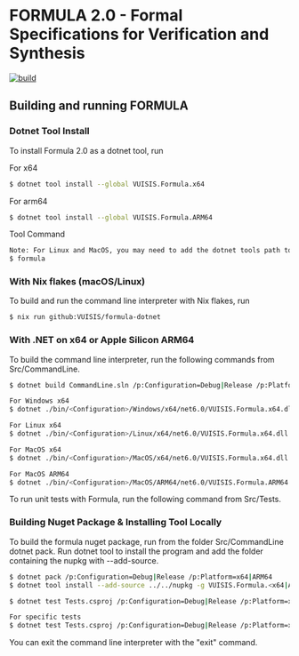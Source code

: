# FORMULA 2.0 - Formal Specifications for Verification and Synthesis
[![build](https://github.com/VUISIS/formula-dotnet/actions/workflows/build.yml/badge.svg)](https://github.com/VUISIS/formula-dotnet/actions/workflows/build.yml)

## Building and running FORMULA
### Dotnet Tool Install
To install Formula 2.0 as a dotnet tool, run

For x64
```bash
$ dotnet tool install --global VUISIS.Formula.x64 
```

For arm64
```bash
$ dotnet tool install --global VUISIS.Formula.ARM64 
```

Tool Command
```bash
Note: For Linux and MacOS, you may need to add the dotnet tools path to the system path.
$ formula
```

### With Nix flakes (macOS/Linux)
To build and run the command line interpreter with Nix flakes, run

```bash
$ nix run github:VUISIS/formula-dotnet
```

### With .NET on x64 or Apple Silicon ARM64
To build the command line interpreter, run the following commands from Src/CommandLine.

```bash
$ dotnet build CommandLine.sln /p:Configuration=Debug|Release /p:Platform=x64|ARM64

For Windows x64
$ dotnet ./bin/<Configuration>/Windows/x64/net6.0/VUISIS.Formula.x64.dll

For Linux x64
$ dotnet ./bin/<Configuration>/Linux/x64/net6.0/VUISIS.Formula.x64.dll

For MacOS x64
$ dotnet ./bin/<Configuration>/MacOS/x64/net6.0/VUISIS.Formula.x64.dll

For MacOS ARM64
$ dotnet ./bin/<Configuration>/MacOS/ARM64/net6.0/VUISIS.Formula.ARM64.dll
```

To run unit tests with Formula, run the following command from
Src/Tests.

### Building Nuget Package & Installing Tool Locally
To build the formula nuget package, run from the folder Src/CommandLine dotnet pack. Run dotnet tool to install the program and add the folder containing the nupkg with --add-source.

```bash
$ dotnet pack /p:Configuration=Debug|Release /p:Platform=x64|ARM64
$ dotnet tool install --add-source ../../nupkg -g VUISIS.Formula.<x64|ARM64>
```

```bash
$ dotnet test Tests.csproj /p:Configuration=Debug|Release /p:Platform=x64|ARM64

For specific tests
$ dotnet test Tests.csproj /p:Configuration=Debug|Release /p:Platform=x64|ARM64 --filter "FullyQualifiedName=<NAMESPACE>.<CLASS>.<METHOD>"
```

You can exit the command line interpreter with the "exit" command.
